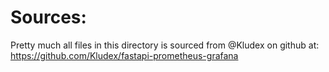 # Sources:
Pretty much all files in this directory is sourced from @Kludex on github at: https://github.com/Kludex/fastapi-prometheus-grafana